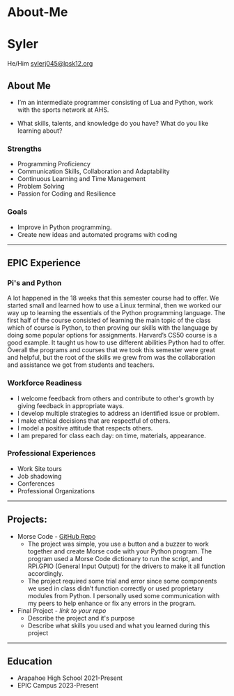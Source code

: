 # About-Me

# Syler
He/Him
sylerj045@lpsk12.org
## About Me
- I’m an intermediate programmer consisting of Lua and Python, work with the sports network at AHS.
* What skills, talents, and knowledge do you have? What do you like learning about?
### Strengths
- Programming Proficiency
- Communication Skills, Collaboration and Adaptability
- Continuous Learning and Time Management
- Problem Solving
- Passion for Coding and Resilience
### Goals
- Improve in Python programming.
- Create new ideas and automated programs with coding

---
## EPIC Experience

### Pi's and Python
A lot happened in the 18 weeks that this semester course had to offer. We started small and learned how to use a Linux terminal, then we worked our way up to learning the essentials of the Python programming language. The first half of the course consisted of learning the main topic of the class which of course is Python, to then proving our skills with the language by doing some popular options for assignments. Harvard’s CS50 course is a good example. It taught us how to use different abilities Python had to offer. Overall the programs and courses that we took this semester were great and helpful, but the root of the skills we grew from was the collaboration and assistance we got from students and teachers.

### Workforce Readiness
- I welcome feedback from others and contribute to other's growth by giving feedback in appropriate ways. 
- I develop multiple strategies to address an identified issue or problem.
- I make ethical decisions that are respectful of others.
- I model a positive attitude that respects others.
- I am prepared for class each day: on time, materials, appearance.
### Professional Experiences
- Work Site tours
- Job shadowing
- Conferences
- Professional Organizations

---
## Projects: 
-  Morse Code - [GitHub Repo](https://github.com/mrwhoseit/morse_code)
	- The project was simple, you use a button and a buzzer to work together and create Morse code with your Python program. The program used a Morse Code dictionary to run the script, and RPi.GPIO (General Input Output) for the drivers to make it all function accordingly.
	- The project required some trial and error since some components we used in class didn’t function correctly or used proprietary modules from Python. I personally used some communication with my peers to help enhance or fix any errors in the program.
- Final Project - *link to your repo*
	 - Describe the project and it's purpose
	- Describe what skills you used and what you learned during this project


---

## Education
- Arapahoe High School 2021-Present
- EPIC Campus 2023-Present
